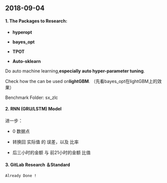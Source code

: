 ## 2018-09-04

#### 1. The Packages to Research:

* **hyperopt**

* **bayes\_opt**

* **TPOT**

* **Auto-sklearn**

Do auto machine learning,**especially auto hyper-parameter tuning**.

Check how the can be used on**lightGBM**. （先看bayes\_opt在lightGBM上的效果）

Benchmark Folder: sx\_zlc



#### 2. RNN \(GRU/LSTM\) Model

进一步：

* 0 数据点

* 转换回 实际值 的 误差，以及 比率

* 后三小时的金额 与 前21小时的金额 比值



#### 3. GitLab Research ＆Standard

	Already Done !



